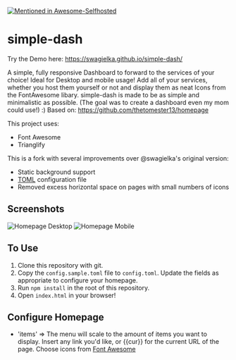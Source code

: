 [![Mentioned in Awesome-Selfhosted](https://awesome.re/mentioned-badge.svg)](https://github.com/Kickball/awesome-selfhosted#personal-dashboards)
# simple-dash

Try the Demo here: https://swagielka.github.io/simple-dash/

A simple, fully responsive Dashboard to forward to the services of your choice! Ideal for Desktop and mobile usage!
Add all of your services, whether you host them yourself or not and display them as neat Icons from the FontAwesome libary.
simple-dash is made to be as simple and minimalistic as possible. (The goal was to create a dashboard even my mom could use!) :)
Based on: https://github.com/thetomester13/homepage

This project uses:
- Font Awesome
- Trianglify

This is a fork with several improvements over @swagielka's original version:

 - Static background support
 - [TOML](https://github.com/toml-lang/toml) configuration file
 - Removed excess horizontal space on pages with small numbers of icons

## Screenshots
![Homepage Desktop](example_img/homepage-desktop.jpg?raw=true)
![Homepage Mobile](example_img/homepage-mobile.jpg?raw=true)

## To Use
1. Clone this repository with git.
2. Copy the `config.sample.toml` file to `config.toml`. Update the fields as appropriate to configure your homepage.
3. Run `npm install` in the root of this repository.
4. Open `index.html` in your browser!

## Configure Homepage
- 'items' => The menu will scale to the amount of items you want to display. Insert any link you'd like, or {{cur}} for the current URL of the page. Choose icons from [Font Awesome](http://fontawesome.io/icons/)
